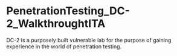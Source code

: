# PenetrationTesting_DC-2_WalkthroughtITA
DC-2 is a purposely built vulnerable lab for the purpose of gaining experience in the world of penetration testing.
